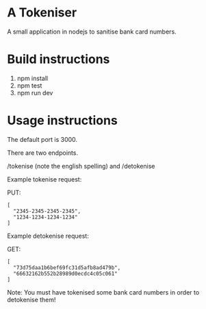 # A Tokeniser
A small application in nodejs to sanitise bank card numbers.

# Build instructions

1. npm install
2. npm test
3. npm run dev

# Usage instructions

The default port is 3000. 

There are two endpoints. 

/tokenise (note the english spelling) and /detokenise 

Example tokenise request: 

PUT: 

```
[
  "2345-2345-2345-2345",
  "1234-1234-1234-1234"
]
```

Example detokenise request: 

GET:

```
[
  "73d75daa1b6bef69fc31d5afb8ad479b",
  "66632162b552b28989d0ecdc4c05c061"
]
```

Note: You must have tokenised some bank card numbers in order to detokenise them!


